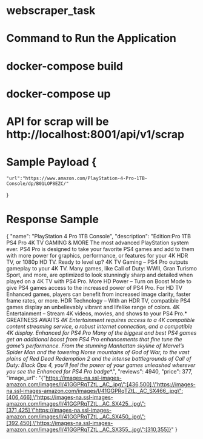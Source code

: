 # webscraper_task




# Command to Run the Application
# docker-compose build
# docker-compose up


# API for scrap will be http://localhost:8001/api/v1/scrap 

# Sample Payload {
    "url":"https://www.amazon.com/PlayStation-4-Pro-1TB-Console/dp/B01LOP8EZC/"
 }


# Response Sample 
{
    "name": "PlayStation 4 Pro 1TB Console",
    "description": "Edition:Pro 1TB       PS4 Pro 4K TV GAMING & MORE The most advanced PlayStation system ever. PS4 Pro is designed to take your favorite PS4 games and add to them with more power for graphics, performance, or features for your 4K HDR TV, or 1080p HD TV. Ready to level up?  4K TV Gaming – PS4 Pro outputs gameplay to your 4K TV. Many games, like Call of Duty: WWII, Gran Turismo Sport, and more, are optimized to look stunningly sharp and detailed when played on a 4K TV with PS4 Pro. More HD Power – Turn on Boost Mode to give PS4 games access to the increased power of PS4 Pro. For HD TV Enhanced games, players can benefit from increased image clarity, faster frame rates, or more. HDR Technology – With an HDR TV, compatible PS4 games display an unbelievably vibrant and lifelike range of colors. 4K Entertainment – Stream 4K videos, movies, and shows to your PS4 Pro.*  GREATNESS AWAITS *4K Entertainment requires access to a 4K compatible content streaming service, a robust internet connection, and a compatible 4K display. Enhanced for PS4 Pro Many of the biggest and best PS4 games get an additional boost from PS4 Pro enhancements that fine tune the game’s performance. From the stunning Manhattan skyline of Marvel’s Spider Man and the towering Norse mountains of God of War, to the vast plains of Red Dead Redemption 2 and the intense battlegrounds of Call of Duty: Black Ops 4, you’ll feel the power of your games unleashed wherever you see the Enhanced for PS4 Pro badge**.",
    "reviews": 4940,
    "price": 377,
    "image_url": "{\"https://images-na.ssl-images-amazon.com/images/I/41GGPRqTZtL._AC_.jpg\":[436,500],\"https://images-na.ssl-images-amazon.com/images/I/41GGPRqTZtL._AC_SX466_.jpg\":[406,466],\"https://images-na.ssl-images-amazon.com/images/I/41GGPRqTZtL._AC_SX425_.jpg\":[371,425],\"https://images-na.ssl-images-amazon.com/images/I/41GGPRqTZtL._AC_SX450_.jpg\":[392,450],\"https://images-na.ssl-images-amazon.com/images/I/41GGPRqTZtL._AC_SX355_.jpg\":[310,355]}"
}


